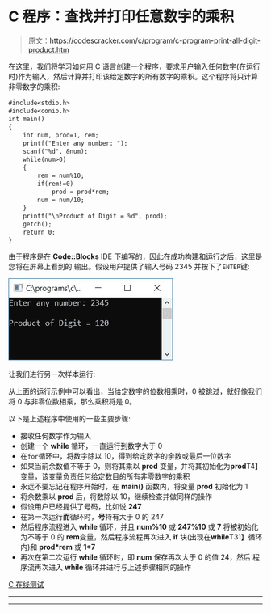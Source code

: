 # C 程序：查找并打印任意数字的乘积

> 原文：<https://codescracker.com/c/program/c-program-print-all-digit-product.htm>

在这里，我们将学习如何用 C 语言创建一个程序，要求用户输入任何数字(在运行时)作为输入，然后计算并打印该给定数字的所有数字的乘积。这个程序将只计算非零数字的乘积:

```
#include<stdio.h>
#include<conio.h>
int main()
{
    int num, prod=1, rem;
    printf("Enter any number: ");
    scanf("%d", &num);
    while(num>0)
    {
        rem = num%10;
        if(rem!=0)
            prod = prod*rem;
        num = num/10;
    }
    printf("\nProduct of Digit = %d", prod);
    getch();
    return 0;
}
```

由于程序是在 **Code::Blocks** IDE 下编写的，因此在成功构建和运行之后，这里是您将在屏幕上看到的 输出。假设用户提供了输入号码 2345 并按下了`ENTER`键:

![c program product of all digit](img/ea1680ab4d671cd93812cc799a886160.png)

让我们进行另一次样本运行:

从上面的运行示例中可以看出，当给定数字的位数相乘时，0 被跳过，就好像我们将 0 与非零位数相乘，那么乘积将是 0。

以下是上述程序中使用的一些主要步骤:

*   接收任何数字作为输入
*   创建一个 **while** 循环，一直运行到数字大于 0
*   在`for`循环中，将数字除以 10，得到给定数字的余数或最后一位数字
*   如果当前余数值不等于 0，则将其乘以 **prod** 变量，并将其初始化为**prod**T4】变量，该变量负责任何给定数目的所有非零数字的乘积
*   永远不要忘记在程序开始时，在 **main()** 函数内，将变量 **prod** 初始化为 1
*   将余数乘以 **prod** 后，将数除以 10，继续检查并做同样的操作
*   假设用户已经提供了号码，比如说 **247**
*   在第一次运行**而**循环时，**号**持有大于 0 的 247
*   然后程序流程进入 **while** 循环，并且 **num%10** 或 **247%10** 或 **7** 将被初始化为不等于 0 的 **rem**变量，然后程序流程再次进入 **if** 块(出现在**while**T31】循环内)和 **prod*rem** 或 **1*7**
*   再次在第二次运行 **while** 循环时，即 **num** 保存再次大于 0 的值 24，然后 程序流再次进入 **while** 循环并进行与上述步骤相同的操作

[C 在线测试](/exam/showtest.php?subid=2)

* * *

* * *